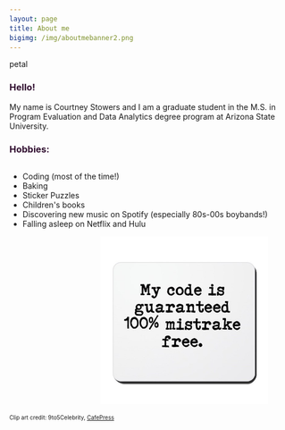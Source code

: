 ```yaml
---
layout: page
title: About me
bigimg: /img/aboutmebanner2.png
---
```

petal
<h3> Hello! </h3>

My name is Courtney Stowers and I am a graduate student in the M.S. in Program Evaluation and Data Analytics degree program at Arizona State University.

<h3> Hobbies: </h3>

<div style="display:table">
  <div class="design" style="display:table-cell; vertical-align:top;">
   <ul>
    <li> Coding (most of the time!) </li>
    <li> Baking </li>
    <li> Sticker Puzzles </li>
    <li> Children's books </li>
    <li> Discovering new music on Spotify (especially 80s-00s boybands!) </li>
    <li> Falling asleep on Netflix and Hulu </li>
   </ul>
  </div>
  <div classstyle="display:table-cell;">
    <img src="/img/codeclipart.jpg" width="300"/>
  </div>
</div>

<font size = "1"> Clip art credit: 9to5Celebrity, [CafePress](https://www.cafepress.com/+funny_computer_programmer_joke_quote_mousepad,749921093) </font>

<br>

<style>

h3{
color: #331132;
}

.design{
float: left;
}

.list p{
float: left;
}

img{
vertical-align: middle;
float: right;    
}

.tinytext p{
font-size: 1
}

.link{ color: #ff5e6c; 
}

</style>
